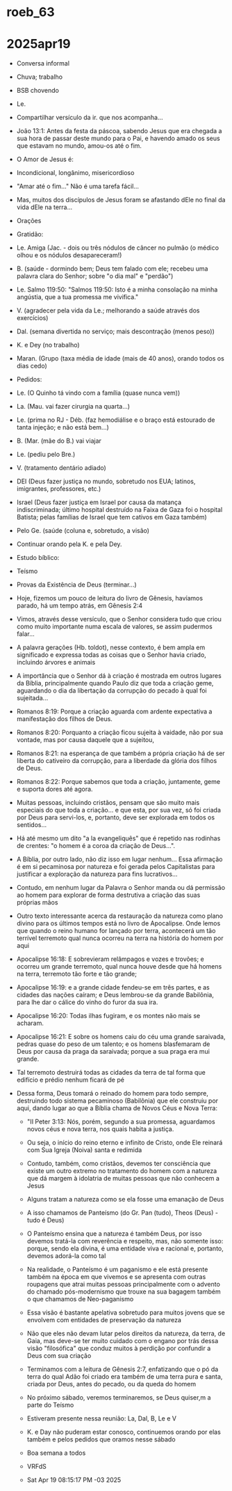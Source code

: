 # roeb_63
# 2025apr19

- Conversa informal
- Chuva; trabalho
- BSB chovendo
  
- Le.
- Compartilhar versículo da ir. que nos acompanha...
- João 13:1: Antes da festa da páscoa, sabendo Jesus que era chegada a
  sua hora de passar deste mundo para o Pai, e havendo amado os seus
  que estavam no mundo, amou-os até o fim.
- O Amor de Jesus é:
- Incondicional, longânimo, misericordioso
- "Amar até o fim..." Não é uma tarefa fácil...
- Mas, muitos dos discípulos de Jesus foram se afastando dEle no final
  da vida dEle na terra...

- Orações

- Gratidão:
- Le. Amiga (Jac. - dois ou três nódulos de câncer no pulmão (o médico
  olhou e os nódulos desapareceram!)
- B. (saúde - dormindo bem; Deus tem falado com ele; recebeu uma
  palavra clara do Senhor; sobre "o dia mal" e "perdão")
- Le. Salmo 119:50: "Salmos 119:50: Isto é a minha consolação na minha angústia, que a tua promessa me vivifica."
- V. (agradecer pela vida da Le.; melhorando a saúde através dos
  exercícios)
- Dal. (semana divertida no serviço; mais descontração (menos peso))
- K. e Dey (no trabalho)
- Maran. (Grupo (taxa média de idade (mais de 40 anos), orando todos
  os dias cedo)
  
- Pedidos:
- Le. (O Quinho tá vindo com a família (quase nunca vem))
- La. (Mau. vai fazer cirurgia na quarta...)
- Le. (prima no RJ - Déb. (faz hemodiálise e o braço está estourado de
  tanta injeção; e não está bem...)
- B. (Mar. (mãe do B.) vai viajar
- Le. (pediu pelo Bre.)
- V. (tratamento dentário adiado)
- DEI (Deus fazer justiça no mundo, sobretudo nos EUA; latinos,
  imigrantes, professores, etc.)
- Israel (Deus fazer justiça em Israel por causa da matança
  indiscriminada; último hospital destruído na Faixa de Gaza foi o
  hospital Batista; pelas famílias de Israel que tem cativos em Gaza também)
- Pelo Ge. (saúde (coluna e, sobretudo, a visão)
- Continuar orando pela K. e pela Dey.

- Estudo bíblico:

- Teísmo

- Provas da Existência de Deus (terminar...)
  
- Hoje, fizemos um pouco de leitura do livro de Gênesis, havíamos
  parado, há um tempo atrás, em Gênesis 2:4

- Vimos, através desse versículo, que o Senhor considera tudo que
  criou como muito importante numa escala de valores, se assim
  pudermos falar...

- A palavra gerações (Hb. toldot), nesse contexto, é bem ampla em
  significado e expressa todas as coisas que o Senhor havia criado,
  incluindo árvores e animais

- A importância que o Senhor dá à criação é mostrada em outros lugares
  da Bíblia, principalmente quando Paulo diz que toda a criação geme,
  aguardando o dia da libertação da corrupção do pecado à qual foi sujeitada...

- Romanos 8:19: Porque a criação aguarda com ardente expectativa a manifestação dos filhos de Deus.
- Romanos 8:20: Porquanto a criação ficou sujeita à vaidade, não por sua vontade, mas por causa daquele que a sujeitou,
- Romanos 8:21: na esperança de que também a própria criação há de ser liberta do cativeiro da corrupção, para a liberdade da glória dos filhos de Deus.
- Romanos 8:22: Porque sabemos que toda a criação, juntamente, geme e suporta dores até agora.

- Muitas pessoas, incluindo cristãos, pensam que são muito mais
  especiais do que toda a criação... e que esta, por sua vez, só foi
  criada por Deus para servi-los, e, portanto, deve ser explorada em
  todos os sentidos...

- Há até mesmo um dito "a la evangeliquês" que é repetido nas rodinhas
  de crentes: "o homem é a coroa da criação de Deus...".

- A Bíblia, por outro lado, não diz isso em lugar nenhum... Essa
  afirmação é em si pecaminosa por natureza e foi gerada pelos
  Capitalistas para justificar a exploração da natureza para fins lucrativos...

- Contudo, em nenhum lugar da Palavra o Senhor manda ou dá permissão
  ao homem para explorar de forma destrutiva a criação das suas
  próprias mãos

- Outro texto interessante acerca da restauração da natureza como
  plano divino para os últimos tempos está no livro de
  Apocalipse. Onde lemos que quando o reino humano for lançado por
  terra, acontecerá um tão terrível terremoto qual nunca ocorreu na
  terra na história do homem por aqui

- Apocalipse 16:18: E sobrevieram relâmpagos e vozes e trovões; e
  ocorreu um grande terremoto, qual nunca houve desde que há homens
  na terra, terremoto tão forte e tão grande;
  
- Apocalipse 16:19: e a grande cidade fendeu-se em três partes, e as cidades das nações caíram; e Deus lembrou-se da grande Babilônia, para lhe dar o cálice do vinho do furor da sua ira.
- Apocalipse 16:20: Todas ilhas fugiram, e os montes não mais se acharam.
- Apocalipse 16:21: E sobre os homens caiu do céu uma grande saraivada, pedras quase do peso de um talento; e os homens blasfemaram de Deus por causa da praga da saraivada; porque a sua praga era mui grande.

- Tal terremoto destruirá todas as cidades da terra de tal forma que
  edifício e prédio nenhum ficará de pé

- Dessa forma, Deus tomará o reinado do homem para todo sempre,
  destruindo todo sistema pecaminoso (Babilônia) que ele construiu por
  aqui, dando lugar ao que a Bíblia chama de Novos Céus e Nova Terra:
  - "II Peter 3:13: Nós, porém, segundo a sua promessa, aguardamos
    novos céus e nova terra, nos quais habita a justiça.

  - Ou seja, o início do reino eterno e infinito de Cristo, onde Ele
    reinará com Sua Igreja (Noiva) santa e redimida
  - Contudo, também, como cristãos, devemos ter consciência que existe
    um outro extremo no tratamento do homem com a natureza que dá
    margem à idolatria de muitas pessoas que não conhecem a Jesus
  - Alguns tratam a natureza como se ela fosse uma emanação de Deus
  - A isso chamamos de Panteísmo (do Gr. Pan (tudo), Theos (Deus) -
    tudo é Deus)
  - O Panteísmo ensina que a natureza é também Deus, por isso devemos
    tratá-la com reverência e respeito, mas, não somente isso: porque,
    sendo ela divina, é uma entidade viva e racional e, portanto,
    devemos adorá-la como tal
  - Na realidade, o Panteísmo é um paganismo e ele está presente
    também na época em que vivemos e se apresenta com outras roupagens
    que atrai muitas pessoas principalmente com o advento do chamado
    pós-modernismo que trouxe na sua bagagem também o que chamamos de
    Neo-paganismo
  - Essa visão é bastante apelativa sobretudo para muitos jovens que
    se envolvem com entidades de preservação da natureza
  - Não que eles não devam lutar pelos direitos da natureza, da terra,
    de Gaia, mas deve-se ter muito cuidado com o engano por trás dessa
    visão "filosófica" que conduz muitos à perdição por confundir a
    Deus com sua criação
  - Terminamos com a leitura de Gênesis 2:7, enfatizando que o pó da
    terra do qual Adão foi criado era também de uma terra pura e
    santa, criada por Deus, antes do pecado, ou da queda do homem
  - No próximo sábado, veremos terminaremos, se Deus quiser,m a parte
    do Teísmo

  - Estiveram presente nessa reunião: La, Dal, B, Le e V

  - K. e Day não puderam estar conosco, continuemos orando por elas
    também e pelos pedidos que oramos nesse sábado

  - Boa semana a todos
    
  - VRFdS
  - Sat Apr 19 08:15:17 PM -03 2025

